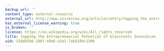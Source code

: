 ```yaml
---
backup_url: ''
content_type: external-resource
external_url: http://www.ssireview.org/articles/entry/tapping_the_entrepreneurial_potential_of_grassroots_innovation
has_external_license_warning: true
is_broken: ''
license: https://en.wikipedia.org/wiki/All_rights_reserved
title: Tapping the Entrepreneurial Potential of Grassroots Innovation
uid: 158db5b6-108f-49e6-a3a1-7ab4104c130b
---
```

